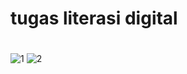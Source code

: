 # tugas literasi digital
#
![1](https://user-images.githubusercontent.com/55994225/170627073-31543fba-dc50-4e0a-8bba-7e933f530310.JPG)
![2](https://user-images.githubusercontent.com/55994225/170627081-8d2e135e-920f-4d2c-987b-fa1b7fbe0316.JPG)
